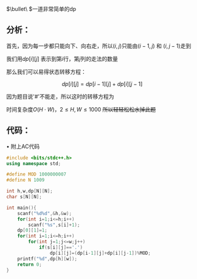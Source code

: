 $\bullet\ $一道非常简单的dp

## 分析：

首先，因为每一步都只能向下、向右走，所以$(i,j)$只能由$(i-1,j)$ 和 $(i,j-1)$走到

我们用$dp[i][j]$ 表示到第$i$行，第$j$列的走法的数量

那么我们可以易得状态转移方程：

$$dp[i][j]=dp[i-1][j]+dp[i][j-1]$$

因为题目说'#'不能走，所以这时的转移方程为

时间复杂度$O(H\cdot W)$，$2\leq H,W\leq 1000$ ~~所以轻轻松松水掉此题~~

## 代码：
$\bullet$ 附上AC代码
```cpp
#include <bits/stdc++.h>
using namespace std;

#define MOD 1000000007
#define N 1009

int h,w,dp[N][N];
char s[N][N];

int main(){
	scanf("%d%d",&h,&w);
	for(int i=1;i<=h;i++)
		scanf("%s",s[i]+1);
	dp[0][1]=1;
	for(int i=1;i<=h;i++)
		for(int j=1;j<=w;j++)
			if(s[i][j]=='.')
				dp[i][j]=(dp[i-1][j]+dp[i][j-1])%MOD;
	printf("%d",dp[h][w]);
	return 0;
}

```
